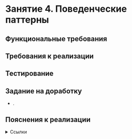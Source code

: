 # Занятие 4. Поведенческие паттерны

## Функциональные требования

## Требования к реализации

## Тестирование
## Задание на доработку
- .
## Пояснения к реализации

<details> 
<summary>Ссылки</summary>
1. 
</details>